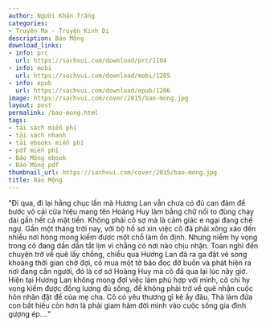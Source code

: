 ```yaml
---
author: Người Khăn Trắng
categories:
- Truyện Ma - Truyện Kinh Dị
description: Báo Mộng
download_links:
- info: prc
  url: https://sachvui.com/download/prc/1104
- info: mobi
  url: https://sachvui.com/download/mobi/1205
- info: epub
  url: https://sachvui.com/download/epub/1206
image: https://sachvui.com/cover/2015/bao-mong.jpg
layout: post
permalink: /bao-mong.html
tags:
- tải sách miễn phí
- tải sách nhanh
- tải ebooks miễn phí
- pdf miễn phí
- Báo Mộng ebook
- Báo Mộng pdf
thumbnail_url: https://sachvui.com/cover/2015/bao-mong.jpg
title: Báo Mộng
---
```


 <div class="item-desc text-justify"> "Đi qua, đi lại hằng chục lần mà Hương Lan vẫn chưa có đủ can đảm để bước vô cái cửa hiệu mang tên Hoàng Huy làm bằng chữ nổi to đùng chạy dài gần hết cả mặt tiền. Không phải cô sợ mà là cảm giác e ngại đang chế ngự. Gần một tháng trời nay, với bộ hồ sơ xin việc cô đã phải xông xáo đến nhiều nơi hòng mong kiếm được một chỗ làm ổn định. Nhưng niềm hy vọng trong cô đang dần dần tắt lịm vì chẳng có nơi nào chịu nhận. Toan nghĩ đến chuyện trở về quê lấy chồng, chiều qua Hương Lan đã ra ga đặt vé song khoảng thời gian chờ đợi, cô mua một tờ báo đọc đỡ buồn và phát hiện ra nơi đang cần người, đó là cơ sở Hoàng Huy mà cô đã qua lại lúc nãy giờ. Hiện tại Hương Lan không mong đợi việc làm phù hợp với mình, cô chỉ hy vọng kiếm được đồng lương đủ sống, để không phải trở về quê nhận cuộc hôn nhân đặt để của mẹ cha. Cô có yêu thương gì kẻ ấy đâu. Thà làm đứa con bất hiếu còn hơn là phải giam hãm đời mình vào cuộc sống gia đình gượng ép...." </div>